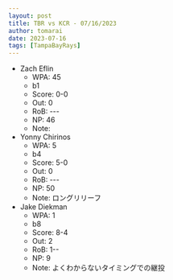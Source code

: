 ```yaml
---
layout: post
title: TBR vs KCR - 07/16/2023
author: tomarai
date: 2023-07-16
tags: [TampaBayRays]
---
```


* Zach Eflin
	- WPA: 45
	- b1
	- Score: 0-0
	- Out: 0
	- RoB: ---
	- NP: 46
	- Note: 
* Yonny Chirinos
	- WPA: 5
	- b4
	- Score: 5-0
	- Out: 0
	- RoB: ---
	- NP: 50
	- Note: ロングリリーフ
* Jake Diekman
	- WPA: 1
	- b8
	- Score: 8-4
	- Out: 2
	- RoB: 1--
	- NP: 9
	- Note: よくわからないタイミングでの継投

